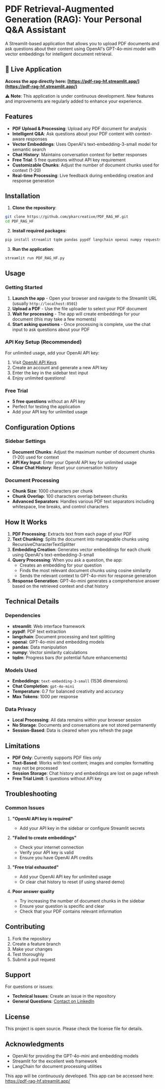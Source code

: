 # PDF Retrieval-Augmented Generation (RAG): Your Personal Q&A Assistant

A Streamlit-based application that allows you to upload PDF documents and ask questions about their content using OpenAI's GPT-4o-mini model with vector embeddings for intelligent document retrieval.

## 🚀 Live Application

**Access the app directly here: [https://pdf-rag-hf.streamlit.app/](https://pdf-rag-hf.streamlit.app/)**

⚠️ **Note**: This application is under continuous development. New features and improvements are regularly added to enhance your experience.

## Features

- **PDF Upload & Processing**: Upload any PDF document for analysis
- **Intelligent Q&A**: Ask questions about your PDF content with context-aware responses
- **Vector Embeddings**: Uses OpenAI's text-embedding-3-small model for semantic search
- **Chat History**: Maintains conversation context for better responses
- **Free Trial**: 5 free questions without API key requirement
- **Customizable Chunks**: Adjust the number of document chunks used for context (1-20)
- **Real-time Processing**: Live feedback during embedding creation and response generation

## Installation

1. **Clone the repository**:
```bash
git clone https://github.com/pkarcreative/PDF_RAG_HF.git
cd PDF_RAG_HF
```

2. **Install required packages**:
```bash
pip install streamlit tqdm pandas pypdf langchain openai numpy requests
```

3. **Run the application**:
```bash
streamlit run PDF_RAG_HF.py
```

## Usage

### Getting Started

1. **Launch the app** - Open your browser and navigate to the Streamlit URL (usually `http://localhost:8501`)
2. **Upload a PDF** - Use the file uploader to select your PDF document
3. **Wait for processing** - The app will create embeddings for your document (this may take a few moments)
4. **Start asking questions** - Once processing is complete, use the chat input to ask questions about your PDF

### API Key Setup (Recommended)

For unlimited usage, add your OpenAI API key:

1. Visit [OpenAI API Keys](https://platform.openai.com/api-keys)
2. Create an account and generate a new API key
3. Enter the key in the sidebar text input
4. Enjoy unlimited questions!

### Free Trial

- **5 free questions** without an API key
- Perfect for testing the application
- Add your API key for unlimited usage

## Configuration Options

### Sidebar Settings

- **Document Chunks**: Adjust the maximum number of document chunks (1-20) used for context
- **API Key Input**: Enter your OpenAI API key for unlimited usage
- **Clear Chat History**: Reset your conversation history

### Document Processing

- **Chunk Size**: 1000 characters per chunk
- **Chunk Overlap**: 100 characters overlap between chunks
- **Advanced Separators**: Handles various PDF text separators including whitespace, line breaks, and control characters

## How It Works

1. **PDF Processing**: Extracts text from each page of your PDF
2. **Text Chunking**: Splits the document into manageable chunks using RecursiveCharacterTextSplitter
3. **Embedding Creation**: Generates vector embeddings for each chunk using OpenAI's text-embedding-3-small
4. **Query Processing**: When you ask a question, the app:
   - Creates an embedding for your question
   - Finds the most relevant document chunks using cosine similarity
   - Sends the relevant context to GPT-4o-mini for response generation
5. **Response Generation**: GPT-4o-mini generates a comprehensive answer based on the retrieved context and chat history

## Technical Details

### Dependencies

- **streamlit**: Web interface framework
- **pypdf**: PDF text extraction
- **langchain**: Document processing and text splitting
- **openai**: GPT-4o-mini and embedding models
- **pandas**: Data manipulation
- **numpy**: Vector similarity calculations
- **tqdm**: Progress bars (for potential future enhancements)

### Models Used

- **Embeddings**: `text-embedding-3-small` (1536 dimensions)
- **Chat Completion**: `gpt-4o-mini`
- **Temperature**: 0.7 for balanced creativity and accuracy
- **Max Tokens**: 1000 per response

### Data Privacy

- **Local Processing**: All data remains within your browser session
- **No Storage**: Documents and conversations are not stored permanently
- **Session-Based**: Data is cleared when you refresh the page

## Limitations

- **PDF Only**: Currently supports PDF files only
- **Text-Based**: Works with text content; images and complex formatting may not be processed
- **Session Storage**: Chat history and embeddings are lost on page refresh
- **Free Trial Limit**: 5 questions without API key

## Troubleshooting

### Common Issues

1. **"OpenAI API key is required"**
   - Add your API key in the sidebar or configure Streamlit secrets

2. **"Failed to create embeddings"**
   - Check your internet connection
   - Verify your API key is valid
   - Ensure you have OpenAI API credits

3. **"Free trial exhausted"**
   - Add your OpenAI API key for unlimited usage
   - Or clear chat history to reset (if using shared demo)

4. **Poor answer quality**
   - Try increasing the number of document chunks in the sidebar
   - Ensure your question is specific and clear
   - Check that your PDF contains relevant information

## Contributing

1. Fork the repository
2. Create a feature branch
3. Make your changes
4. Test thoroughly
5. Submit a pull request

## Support

For questions or issues:
- **Technical Issues**: Create an issue in the repository
- **General Questions**: [Contact on LinkedIn](https://www.linkedin.com/in/priyabrata-karmakar-phd-0806b3a8/)

## License

This project is open source. Please check the license file for details.

## Acknowledgments

- OpenAI for providing the GPT-4o-mini and embedding models
- Streamlit for the excellent web framework
- LangChain for document processing utilities


This app will be continuously developed.
This app can be accessed here: https://pdf-rag-hf.streamlit.app/



